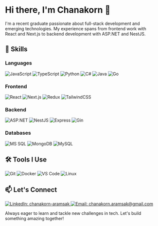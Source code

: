 # Hi there, I'm Chanakorn 👋

I'm a recent graduate passionate about full-stack development and emerging technologies. My experience spans from frontend work with React and Next.js to backend development with ASP.NET and NestJS.

## 🚀 Skills

### Languages
![JavaScript](https://img.shields.io/badge/-JavaScript-F7DF1E?style=flat-square&logo=javascript&logoColor=black)
![TypeScript](https://img.shields.io/badge/-TypeScript-3178C6?style=flat-square&logo=typescript&logoColor=white)
![Python](https://img.shields.io/badge/-Python-3776AB?style=flat-square&logo=python&logoColor=white)
![C#](https://img.shields.io/badge/-C%23-239120?style=flat-square&logo=c-sharp&logoColor=white)
![Java](https://img.shields.io/badge/-Java-007396?style=flat-square&logo=java&logoColor=white)
![Go](https://img.shields.io/badge/-Go-00ADD8?style=flat-square&logo=go&logoColor=white)

### Frontend
![React](https://img.shields.io/badge/-React-61DAFB?style=flat-square&logo=react&logoColor=black)
![Next.js](https://img.shields.io/badge/-Next.js-000000?style=flat-square&logo=next.js&logoColor=white)
![Redux](https://img.shields.io/badge/-Redux-764ABC?style=flat-square&logo=redux&logoColor=white)
![TailwindCSS](https://img.shields.io/badge/-TailwindCSS-38B2AC?style=flat-square&logo=tailwind-css&logoColor=white)

### Backend
![ASP.NET](https://img.shields.io/badge/-ASP.NET-512BD4?style=flat-square&logo=.net&logoColor=white)
![NestJS](https://img.shields.io/badge/-NestJS-E0234E?style=flat-square&logo=nestjs&logoColor=white)
![Express](https://img.shields.io/badge/-Express-000000?style=flat-square&logo=express&logoColor=white)
![Gin](https://img.shields.io/badge/-Gin-00ADD8?style=flat-square&logo=go&logoColor=white)

### Databases
![MS SQL](https://img.shields.io/badge/-MS%20SQL-CC2927?style=flat-square&logo=microsoft-sql-server&logoColor=white)
![MongoDB](https://img.shields.io/badge/-MongoDB-47A248?style=flat-square&logo=mongodb&logoColor=white)
![MySQL](https://img.shields.io/badge/-MySQL-4479A1?style=flat-square&logo=mysql&logoColor=white)

## 🛠️ Tools I Use

![Git](https://img.shields.io/badge/-Git-F05032?style=flat-square&logo=git&logoColor=white)
![Docker](https://img.shields.io/badge/-Docker-2496ED?style=flat-square&logo=docker&logoColor=white)
![VS Code](https://img.shields.io/badge/-VS%20Code-007ACC?style=flat-square&logo=visual-studio-code&logoColor=white)
![Linux](https://img.shields.io/badge/-Linux-FCC624?style=flat-square&logo=linux&logoColor=black)

## 📫 Let's Connect

<a href="https://www.linkedin.com/in/chanakorn-aramsak/">
  <img src="https://img.shields.io/badge/-%F0%9F%94%97%20Connect%20with%20me%20on%20LinkedIn-blue?style=for-the-badge&logo=linkedin" alt="LinkedIn: chanakorn-aramsak" />
</a>

<a href="mailto:chanakorn.aramsak@gmail.com">
  <img src="https://img.shields.io/badge/-%F0%9F%93%A7%20Email%20me-D14836?style=for-the-badge&logo=gmail&logoColor=white" alt="Email: chanakorn.aramsak@gmail.com" />
</a>

Always eager to learn and tackle new challenges in tech. Let's build something amazing together!
